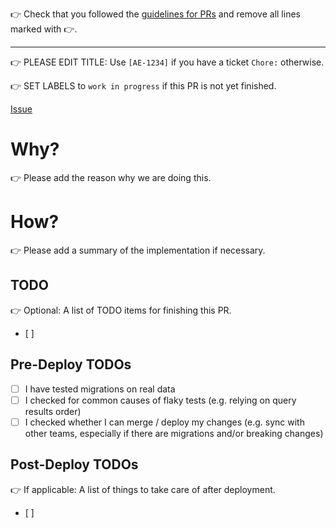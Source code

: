 👉 Check that you followed the [guidelines for PRs](https://github.com/inoqo/docs/blob/main/docs/dev-team/dev/branches_pull_requests_releases.md#backend-workflow-assessment-engine) and remove all lines marked with 👉.

---

👉 PLEASE EDIT TITLE: Use `[AE-1234]` if you have a ticket `Chore:` otherwise.

👉 SET LABELS to `work in progress` if this PR is not yet finished.

[Issue](https://linear.app/inoqo/issue/AE-1234)

# Why?

👉 Please add the reason why we are doing this.

# How?

👉 Please add a summary of the implementation if necessary.

## TODO

👉 Optional: A list of TODO items for finishing this PR.
- [ ]

## Pre-Deploy TODOs

- [ ] I have tested migrations on real data
- [ ] I checked for common causes of flaky tests (e.g. relying on query results order)
- [ ] I checked whether I can merge / deploy my changes (e.g. sync with other teams, especially if there are migrations and/or breaking changes)

## Post-Deploy TODOs

👉 If applicable: A list of things to take care of after deployment.
- [ ]

